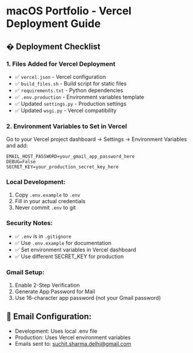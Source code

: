# macOS Portfolio - Vercel Deployment Guide

## � Deployment Checklist

### 1. Files Added for Vercel Deployment
- ✅ `vercel.json` - Vercel configuration
- ✅ `build_files.sh` - Build script for static files
- ✅ `requirements.txt` - Python dependencies
- ✅ `.env.production` - Environment variables template
- ✅ Updated `settings.py` - Production settings
- ✅ Updated `wsgi.py` - Vercel compatibility

### 2. Environment Variables to Set in Vercel

Go to your Vercel project dashboard → Settings → Environment Variables and add:

```
EMAIL_HOST_PASSWORD=your_gmail_app_password_here
DEBUG=False
SECRET_KEY=your_production_secret_key_here
```

### Local Development:
1. Copy `.env.example` to `.env`
2. Fill in your actual credentials
3. Never commit `.env` to git

### Security Notes:
- ✅ `.env` is in `.gitignore`
- ✅ Use `.env.example` for documentation
- ✅ Set environment variables in Vercel dashboard
- ✅ Use different SECRET_KEY for production

### Gmail Setup:
1. Enable 2-Step Verification
2. Generate App Password for Mail
3. Use 16-character app password (not your Gmail password)

## 📧 Email Configuration:
- Development: Uses local .env file
- Production: Uses Vercel environment variables
- Emails sent to: suchit.sharma.delhi@gmail.com

